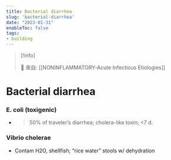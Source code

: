 ```yaml
---
title: Bacterial diarrhea
slug: 'bacterial-diarrhea'
date: "2023-01-31"
enableToc: false
tags:
- building
---
```


> [!info]
>
> 🌱 來自: [[NONINFLAMMATORY-Acute Infectious Etiologies]]

# Bacterial diarrhea

### E. coli (toxigenic)
* >50% of traveler’s diarrhea; cholera-like toxin; <7 d.

### Vibrio cholerae
* Contam H2O, shellfish; “rice water” stools w/ dehydration
